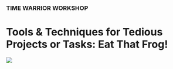### TIME WARRIOR WORKSHOP

# Tools &amp; Techniques for Tedious Projects or Tasks: Eat That Frog!

<a href="http://www.amazon.com/Eat-That-Frog-Great-Procrastinating/dp/1576754227/" target="_blank"><img src="http://teaching.polishedsolid.com/time-warrior/frog.jpeg"></a>


